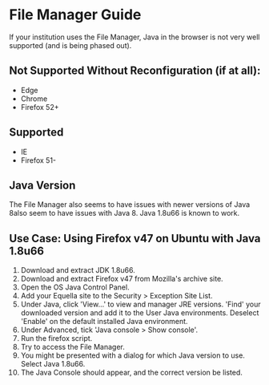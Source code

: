 # File Manager Guide

If your institution uses the File Manager, Java in the browser is not very well supported (and is being phased out).

## Not Supported Without Reconfiguration (if at all):

- Edge
- Chrome
- Firefox 52+

## Supported

- IE
- Firefox 51-

## Java Version

The File Manager also seems to have issues with newer versions of Java 8also seem to have issues with Java 8. Java 1.8u66 is known to work.

## Use Case: Using Firefox v47 on Ubuntu with Java 1.8u66

1. Download and extract JDK 1.8u66.
1. Download and extract Firefox v47 from Mozilla's archive site.
1. Open the OS Java Control Panel.
1. Add your Equella site to the Security > Exception Site List.
1. Under Java, click 'View...' to view and manager JRE versions. 'Find' your downloaded version and add it to the User Java environments. Deselect 'Enable' on the default installed Java environment.
1. Under Advanced, tick 'Java console > Show console'.
1. Run the firefox script.
1. Try to access the File Manager.
1. You might be presented with a dialog for which Java version to use. Select Java 1.8u66.
1. The Java Console should appear, and the correct version be listed.
